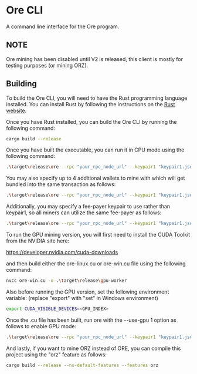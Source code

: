 # Ore CLI

A command line interface for the Ore program.

## NOTE

Ore mining has been disabled until V2 is released, this client is mostly for testing purposes (or mining ORZ).

## Building

To build the Ore CLI, you will need to have the Rust programming language installed. You can install Rust by following the instructions on the [Rust website](https://www.rust-lang.org/tools/install).

Once you have Rust installed, you can build the Ore CLI by running the following command:

```sh
cargo build --release
```

Once you have built the executable, you can run it in CPU mode using the following command:

```sh
.\target\release\ore --rpc "your_rpc_node_url" --keypair1 "keypair1.json" --priority-fee 12345 mine
```

You may also specify up to 4 additional wallets to mine with which will get bundled into the same transaction as follows:

```sh
.\target\release\ore --rpc "your_rpc_node_url" --keypair1 "keypair1.json" --keypair2 "keypair2.json" --keypair3 "keypair3.json" --keypair4 "keypair4.json" --keypair5 "keypair5.json" --priority-fee 12345 mine
```

Additionally, you may specify a fee-payer keypair to use rather than keypair1, so all miners can utilize the same fee-payer as follows:

```sh
.\target\release\ore --rpc "your_rpc_node_url" --keypair1 "keypair1.json" --keypair2 "keypair2.json" --keypair3 "keypair3.json" --keypair4 "keypair4.json" --keypair5 "keypair5.json" --priority-fee 12345 mine --keypair-fee "keypairFee.json"
```

To run the GPU mining version, you will first need to install the CUDA Toolkit from the NVIDIA site here:

https://developer.nvidia.com/cuda-downloads

and then build either the ore-linux.cu or ore-win.cu file using the following command:

```sh
nvcc ore-win.cu -o .\target\release\gpu-worker
```

Also before running the GPU version, set the following environment variable: (replace "export" with "set" in Windows environment)

```sh
export CUDA_VISIBLE_DEVICES=<GPU_INDEX>
```

Once the .cu file has been built, run ore with the --use-gpu 1 option as follows to enable GPU mode:

```sh
.\target\release\ore --rpc "your_rpc_node_url" --keypair1 "keypair1.json" --priority-fee 12345 mine --use-gpu 1
```

And lastly, if you want to mine ORZ instead of ORE, you can compile this project using the "orz" feature as follows:

```sh
cargo build --release --no-default-features --features orz
```